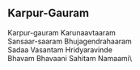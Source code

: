 ## Karpur-Gauram


Karpur-gauram Karunaavtaaram  
Sansaar-saaram Bhujagendrahaaram  
Sadaa Vasantam Hridyaravinde  
Bhavam Bhavaani Sahitam Namaami\

